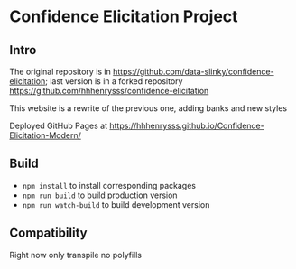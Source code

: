 # Confidence Elicitation Project

## Intro
The original repository is in https://github.com/data-slinky/confidence-elicitation; last version is in a forked repository https://github.com/hhhenrysss/confidence-elicitation

This website is a rewrite of the previous one, adding banks and new styles

Deployed GitHub Pages at https://hhhenrysss.github.io/Confidence-Elicitation-Modern/

## Build
* `npm install` to install corresponding packages
* `npm run build` to build production version
* `npm run watch-build` to build development version

## Compatibility
Right now only transpile no polyfills